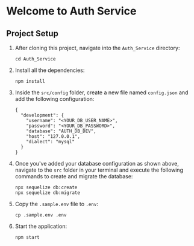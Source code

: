 # Welcome to Auth Service

## Project Setup

1. After cloning this project, navigate into the `Auth_Service` directory:
    ```
    cd Auth_Service

    ```

2. Install all the dependencies:
    ```
    npm install

    ```

3. Inside the `src/config` folder, create a new file named `config.json` and add the following configuration:

    ```
    {
      "development": {
        "username": "<YOUR_DB_USER_NAME>",
        "password": "<YOUR_DB_PASSWORD>",
        "database": "AUTH_DB_DEV",
        "host": "127.0.0.1",
        "dialect": "mysql"
      }
    }

    ```

4. Once you've added your database configuration as shown above, navigate to the `src` folder in your terminal and execute the following commands to create and migrate the database:

    ```
    npx sequelize db:create
    npx sequelize db:migrate

    ```

5. Copy the `.sample.env` file to `.env`:
    ```
    cp .sample.env .env

    ```

6. Start the application:
    ```
    npm start
    
    ```
